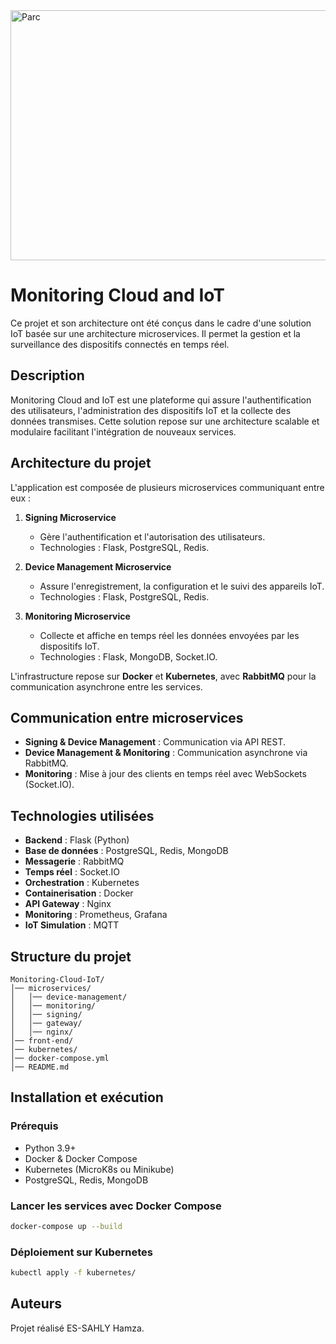 <img src="https://messungbacd.com/images/solutions/cloud-analysis.jpg" alt="Parc" width="1200" height="400"/>

# Monitoring Cloud and IoT 

Ce projet et son architecture ont été conçus dans le cadre d'une solution IoT basée sur une architecture microservices. Il permet la gestion et la surveillance des dispositifs connectés en temps réel.

## Description

Monitoring Cloud and IoT est une plateforme qui assure l'authentification des utilisateurs, l'administration des dispositifs IoT et la collecte des données transmises. Cette solution repose sur une architecture scalable et modulaire facilitant l'intégration de nouveaux services.

## Architecture du projet

L'application est composée de plusieurs microservices communiquant entre eux :

1. **Signing Microservice**
   - Gère l'authentification et l'autorisation des utilisateurs.
   - Technologies : Flask, PostgreSQL, Redis.

2. **Device Management Microservice**
   - Assure l'enregistrement, la configuration et le suivi des appareils IoT.
   - Technologies : Flask, PostgreSQL, Redis.

3. **Monitoring Microservice**
   - Collecte et affiche en temps réel les données envoyées par les dispositifs IoT.
   - Technologies : Flask, MongoDB, Socket.IO.

L'infrastructure repose sur **Docker** et **Kubernetes**, avec **RabbitMQ** pour la communication asynchrone entre les services.

## Communication entre microservices

- **Signing & Device Management** : Communication via API REST.
- **Device Management & Monitoring** : Communication asynchrone via RabbitMQ.
- **Monitoring** : Mise à jour des clients en temps réel avec WebSockets (Socket.IO).

## Technologies utilisées

- **Backend** : Flask (Python)
- **Base de données** : PostgreSQL, Redis, MongoDB
- **Messagerie** : RabbitMQ
- **Temps réel** : Socket.IO
- **Orchestration** : Kubernetes
- **Containerisation** : Docker
- **API Gateway** : Nginx
- **Monitoring** : Prometheus, Grafana
- **IoT Simulation** : MQTT

## Structure du projet

```
Monitoring-Cloud-IoT/
│── microservices/
│   │── device-management/
│   │── monitoring/
│   │── signing/
│   │── gateway/
│   │── nginx/
│── front-end/
│── kubernetes/
│── docker-compose.yml
│── README.md
```

## Installation et exécution

### Prérequis

- Python 3.9+
- Docker & Docker Compose
- Kubernetes (MicroK8s ou Minikube)
- PostgreSQL, Redis, MongoDB

### Lancer les services avec Docker Compose

```bash
docker-compose up --build
```

### Déploiement sur Kubernetes

```bash
kubectl apply -f kubernetes/
```

## Auteurs

Projet réalisé ES-SAHLY Hamza.

